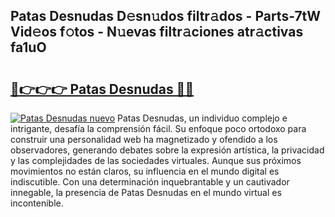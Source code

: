 ## Patas Desnudas D𝚎sn𝚞dos filtr𝚊dos - Parts-7tW Vid𝚎os f𝚘tos - N𝚞evas filtr𝚊ciones atr𝚊ctivas fa1uO

# <h2><a href="http://mbcx2k.tromn.icu/?c=Patas+Desnudas">🔗👉👉👉 Patas Desnudas 🔗🔗</a></h2>

[![Patas Desnudas nuevo](https://i.imgur.com/pEAQMta.gif)](http://mbcx2k.tromn.icu/?c=Patas+Desnudas)
Patas Desnudas, un individuo complejo e intrigante, desafía la comprensión fácil. Su enfoque poco ortodoxo para construir una personalidad web ha magnetizado y ofendido a los observadores, generando debates sobre la expresión artística, la privacidad y las complejidades de las sociedades virtuales. Aunque sus próximos movimientos no están claros, su influencia en el mundo digital es indiscutible. Con una determinación inquebrantable y un cautivador innegable, la presencia de Patas Desnudas en el mundo virtual es incontenible.
